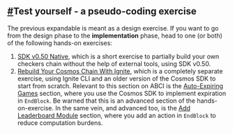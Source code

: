 
[#](https://ida.interchain.io/academy/2-cosmos-concepts/1-architecture.html#test-yourself-a-pseudo-coding-exercise)Test yourself - a pseudo-coding exercise
-----------------------------------------------------------------------------------------------------------------------------------------------------------


The previous expandable is meant as a design exercise. If you want to go from the design phase to the **implementation** phase, head to one (or both) of the following hands-on exercises:

1.  [SDK v0.50 Native](https://ida.interchain.io/hands-on-exercise/0-native/), which is a short exercise to partially build your own checkers chain without the help of external tools, using SDK v0.50.
2.  [Rebuild Your Cosmos Chain With Ignite](https://ida.interchain.io/hands-on-exercise/1-ignite-cli/), which is a completely separate exercise, using Ignite CLI and an older version of the Cosmos SDK to start from scratch.
    Relevant to this section on ABCI is the [Auto-Expiring Games](https://ida.interchain.io/hands-on-exercise/2-ignite-cli-adv/4-game-forfeit.html) section, where you use the Cosmos SDK to implement expiration in `EndBlock`. Be warned that this is an advanced section of the hands-on-exercise.
    In the same vein, and advanced too, is the [Add Leaderboard Module](https://ida.interchain.io/hands-on-exercise/4-run-in-prod/3-add-leaderboard.html) section, where you add an action in `EndBlock` to reduce computation burdens.